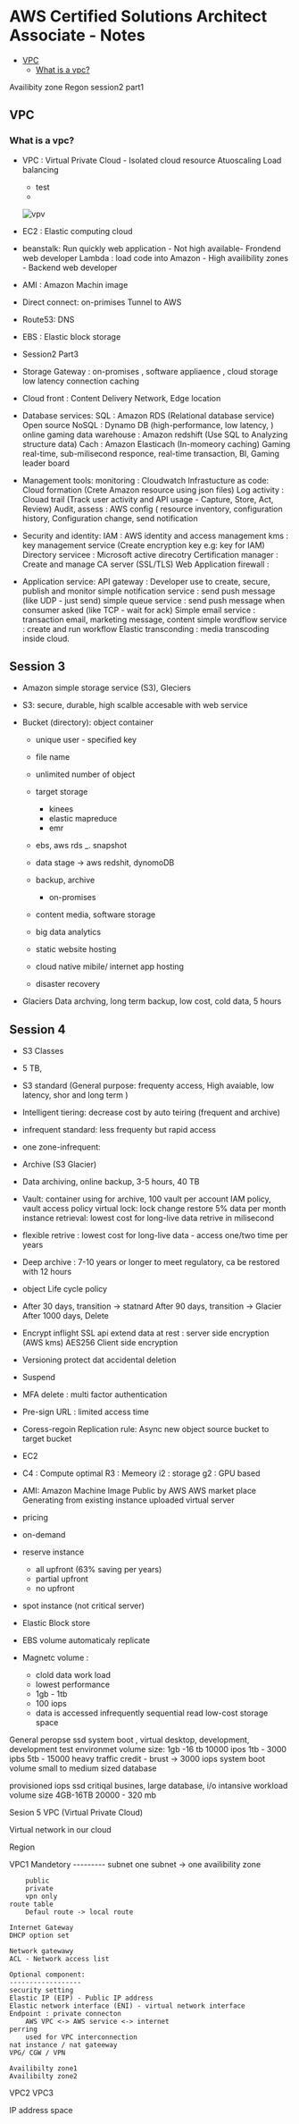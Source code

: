AWS Certified Solutions Architect  Associate -  Notes
======================================================
- [VPC](#vpc)
	- [What is a vpc?](#What-is-a-vpc)

Availibity zone Regon
session2 part1

## VPC
### What is a vpc?
* VPC : Virtual Private Cloud - Isolated cloud resource Atuoscaling Load balancing
  * test
  *
  ![vpv](https://github.com/hojat-gazestani/Cloud/blob/main/AWS/Solutions%20Architect/pic/1-vpc.jpeg)


* EC2 : Elastic computing cloud

* beanstalk: Run quickly web application - Not high available- Frondend web developer Lambda : load code into Amazon - High availibility zones - Backend web developer

* AMI : Amazon Machin image

* Direct connect: on-primises Tunnel to AWS

* Route53: DNS

* EBS : Elastic block storage
* Session2 Part3

* Storage Gateway : on-promises , software appliaence , cloud storage low latency connection caching

* Cloud front : Content Delivery Network, Edge location

* Database services: SQL : Amazon RDS (Relational database service) Open source NoSQL : Dynamo DB (high-performance, low latency, ) online gaming data warehouse : Amazon redshift (Use SQL to Analyzing structure data) Cach : Amazon Elasticach (In-momeory caching) Gaming real-time, sub-milisecond responce, real-time transaction, BI, Gaming leader board

* Management tools: monitoring : Cloudwatch Infrastucture as code: Cloud formation (Crete Amazon resource using json files) Log activity : Clouad trail (Track user activity and API usage - Capture, Store, Act, Review) Audit, assess : AWS config ( resource inventory, configuration history, Configuration change, send notification

* Security and identity: IAM : AWS identity and access management kms : key management service (Create encryption key e.g: key for IAM) Directory servicee : Microsoft active direcotry Certification manager : Create and manage CA server (SSL/TLS) Web Application firewall :

* Application service: API gateway : Developer use to create, secure, publish and monitor simple notification service : send push message (like UDP - just send) simple queue service : send push message when consumer asked (like TCP - wait for ack) Simple email service : transaction email, marketing message, content simple wordflow service : create and run workflow Elastic transconding : media transcoding inside cloud.


## Session 3

* Amazon simple storage service (S3), Gleciers

* S3: secure, durable, high scalble accesable with web service

* Bucket (directory): object container
	* unique user - specified key
	* file name
	* unlimited number of object
	
	* target storage
		* kinees 
		* elastic mapreduce
		* emr
		
	* ebs, aws rds _. snapshot
	* data stage -> aws redshit, dynomoDB
	* backup, archive
		* on-promises
	* content media, software storage
	* big data analytics
	* static website hosting
	* cloud native mibile/ internet app hosting
	* disaster recovery

* Glaciers Data archving, long term backup, low cost, cold data, 5 hours

## Session 4

* S3 Classes

* 5 TB,

* S3 standard (General purpose: frequenty access, High avaiable, low latency, shor and long term )

* Intelligent tiering: decrease cost by auto teiring (frequent and archive)

* infrequent standard: less frequenty but rapid access

* one zone-infrequent:
* Archive (S3 Glacier)

* Data archiving, online backup, 3-5 hours, 40 TB

*  Vault: container using for archive, 100 vault per account IAM policy, vault access policy virtual lock: lock change restore 5% data per month instance retrieval: lowest cost for long-live data retrive in milisecond

* flexible retrive : lowest cost for long-live data - access one/two time per years

* Deep archive : 7-10 years or longer to meet regulatory, ca be restored with 12 hours
* object Life cycle policy

* After 30 days, transition -> statnard After 90 days, transition -> Glacier After 1000 days, Delete

* Encrypt inflight SSL api extend data at rest : server side encryption (AWS kms) AES256 Client side encryption

* Versioning protect dat accidental deletion

* Suspend

* MFA delete : multi factor authentication

* Pre-sign URL : limited access time

* Coress-regoin Replication rule: Async new object source bucket to target bucket
* EC2

* C4 : Compute optimal R3 : Memeory i2 : storage g2 : GPU based

* AMI: Amazon Machine Image Public by AWS AWS market place Generating from existing instance uploaded virtual server
* pricing

* on-demand
* reserve instance
	* all upfront (63% saving per years)
	* partial upfront
	* no upfront
* spot instance (not critical server)

* Elastic Block store

* EBS volume automaticaly replicate

* Magnetc volume :
	* clold data work load
	* lowest performance
	* 1gb - 1tb
	* 100 iops
	* data is accessed infrequently
	sequential read
	low-cost storage space
				 
General peropse ssd
	system boot , virtual desktop, development, development test environmet
	volume size: 1gb -16 tb
	10000 ipos
	1tb - 3000 ipbs
	5tb - 15000
	heavy traffic credit - brust -> 3000 iops
	system boot volume
	small to medium sized database
	
				
provisioned iops ssd
	critiqal busines, large database, 
	i/o intansive workload
	volume size 4GB-16TB
	20000 - 320 mb

Sesion 5
VPC (Virtual Private Cloud)

Virtual network in our cloud

Region

VPC1
	Mandetory
	---------
	subnet
		one subnet -> one availibility zone
		
		public
		private 
		vpn only
	route table
		Defaul route -> local route
	
	Internet Gateway
	DHCP option set
		
	Network gatewawy
	ACL - Network access list
	
	Optional component:
	------------------
	security setting
	Elastic IP (EIP) - Public IP address
	Elastic network interface (ENI) - virtual network interface
	Endpoint : private connecton
		AWS VPC <-> AWS service <-> internet
	perring
		used for VPC interconnection
	nat instance / nat gateeway
	VPG/ CGW / VPN
	
	Availibilty zone1
	Availibilty zone2
VPC2
VPC3

IP address space
